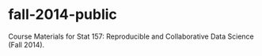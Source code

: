 fall-2014-public
================

Course Materials for Stat 157: Reproducible and Collaborative Data Science (Fall 2014).
